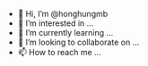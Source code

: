 - 👋 Hi, I’m @honghungmb
- 👀 I’m interested in ...
- 🌱 I’m currently learning ...
- 💞️ I’m looking to collaborate on ...
- 📫 How to reach me ...

<!---
honghungmb/honghungmb is a ✨ special ✨ repository because its `README.md` (this file) appears on your GitHub profile.
You can click the Preview link to take a look at your changes.
--->
